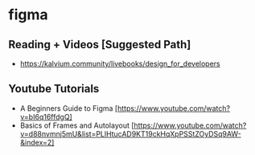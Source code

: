 # figma

## Reading + Videos [Suggested Path]

- https://kalvium.community/livebooks/design_for_developers

## Youtube Tutorials

- A Beginners Guide to Figma [https://www.youtube.com/watch?v=bI6q16ffdgQ]
- Basics of Frames and Autolayout [https://www.youtube.com/watch?v=d88nvmnj5mU&list=PLlHtucAD9KT19ckHqXpPSStZOyDSq9AW-&index=2]
